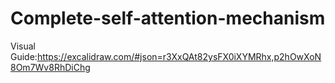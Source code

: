 # Complete-self-attention-mechanism

Visual Guide:https://excalidraw.com/#json=r3XxQAt82ysFX0iXYMRhx,p2hOwXoN8Om7Wv8RhDiChg
